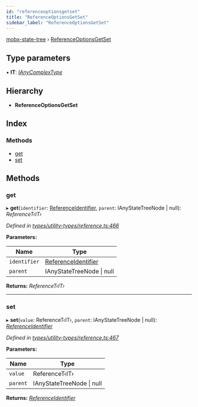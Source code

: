 ```yaml
---
id: "referenceoptionsgetset"
title: "ReferenceOptionsGetSet"
sidebar_label: "ReferenceOptionsGetSet"
---
```


[mobx-state-tree](../index.md) › [ReferenceOptionsGetSet](referenceoptionsgetset.md)

## Type parameters

▪ **IT**: *[IAnyComplexType](ianycomplextype.md)*

## Hierarchy

* **ReferenceOptionsGetSet**

## Index

### Methods

* [get](referenceoptionsgetset.md#get)
* [set](referenceoptionsgetset.md#set)

## Methods

###  get

▸ **get**(`identifier`: [ReferenceIdentifier](../index.md#referenceidentifier), `parent`: IAnyStateTreeNode | null): *ReferenceT‹IT›*

*Defined in [types/utility-types/reference.ts:466](https://github.com/mobxjs/mobx-state-tree/blob/6cb98690/packages/mobx-state-tree/src/types/utility-types/reference.ts#L466)*

**Parameters:**

Name | Type |
------ | ------ |
`identifier` | [ReferenceIdentifier](../index.md#referenceidentifier) |
`parent` | IAnyStateTreeNode &#124; null |

**Returns:** *ReferenceT‹IT›*

___

###  set

▸ **set**(`value`: ReferenceT‹IT›, `parent`: IAnyStateTreeNode | null): *[ReferenceIdentifier](../index.md#referenceidentifier)*

*Defined in [types/utility-types/reference.ts:467](https://github.com/mobxjs/mobx-state-tree/blob/6cb98690/packages/mobx-state-tree/src/types/utility-types/reference.ts#L467)*

**Parameters:**

Name | Type |
------ | ------ |
`value` | ReferenceT‹IT› |
`parent` | IAnyStateTreeNode &#124; null |

**Returns:** *[ReferenceIdentifier](../index.md#referenceidentifier)*
